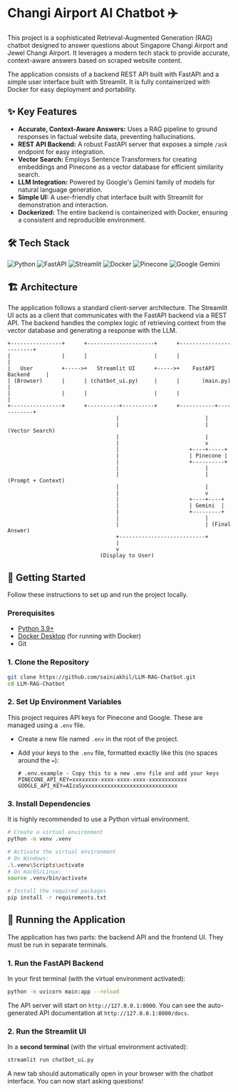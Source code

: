 # Changi Airport AI Chatbot ✈️

This project is a sophisticated Retrieval-Augmented Generation (RAG) chatbot designed to answer questions about Singapore Changi Airport and Jewel Changi Airport. It leverages a modern tech stack to provide accurate, context-aware answers based on scraped website content.

The application consists of a backend REST API built with FastAPI and a simple user interface built with Streamlit. It is fully containerized with Docker for easy deployment and portability.

## ✨ Key Features

-   **Accurate, Context-Aware Answers:** Uses a RAG pipeline to ground responses in factual website data, preventing hallucinations.
-   **REST API Backend:** A robust FastAPI server that exposes a simple `/ask` endpoint for easy integration.
-   **Vector Search:** Employs Sentence Transformers for creating embeddings and Pinecone as a vector database for efficient similarity search.
-   **LLM Integration:** Powered by Google's Gemini family of models for natural language generation.
-   **Simple UI:** A user-friendly chat interface built with Streamlit for demonstration and interaction.
-   **Dockerized:** The entire backend is containerized with Docker, ensuring a consistent and reproducible environment.

## 🛠️ Tech Stack

![Python](https://img.shields.io/badge/Python-3.11-3776AB?style=for-the-badge&logo=python)
![FastAPI](https://img.shields.io/badge/FastAPI-0.100.0-009688?style=for-the-badge&logo=fastapi)
![Streamlit](https://img.shields.io/badge/Streamlit-1.20.0-FF4B4B?style=for-the-badge&logo=streamlit)
![Docker](https://img.shields.io/badge/Docker-24.0-2496ED?style=for-the-badge&logo=docker)
![Pinecone](https://img.shields.io/badge/Pinecone-3.0-0077B5?style=for-the-badge&logo=pinecone)
![Google Gemini](https://img.shields.io/badge/Google-Gemini-4285F4?style=for-the-badge&logo=google)

## 🏗️ Architecture

The application follows a standard client-server architecture. The Streamlit UI acts as a client that communicates with the FastAPI backend via a REST API. The backend handles the complex logic of retrieving context from the vector database and generating a response with the LLM.

```
+----------------+      +---------------------+      +------------------------+
|                |      |                     |      |                        |
|   User         +----->+   Streamlit UI      +----->+    FastAPI Backend     |
| (Browser)      |      | (chatbot_ui.py)     |      |       (main.py)        |
|                |      |                     |      |                        |
+----------------+      +----------+----------+      +-----------+------------+
                                  |                           |
                                  |                           | (Vector Search)
                                  |                           |
                                  |                           v
                                  |                      +----+-----+
                                  |                      | Pinecone |
                                  |                      +----------+
                                  |                           |
                                  |                           | (Prompt + Context)
                                  |                           |
                                  |                           v
                                  |                      +----+----+
                                  |                      | Gemini  |
                                  |                      +---------+
                                  |                           |
                                  |                           | (Final Answer)
                                  +---------------------------+
                                  |
                                  v
                             (Display to User)

```

## 🚀 Getting Started

Follow these instructions to set up and run the project locally.

### Prerequisites

-   [Python 3.9+](https://www.python.org/downloads/)
-   [Docker Desktop](https://www.docker.com/products/docker-desktop/) (for running with Docker)
-   Git

### 1. Clone the Repository

```bash
git clone https://github.com/sainiakhil/LLM-RAG-Chatbot.git
cd LLM-RAG-Chatbot
```

### 2. Set Up Environment Variables

This project requires API keys for Pinecone and Google. These are managed using a `.env` file.

-   Create a new file named `.env` in the root of the project.

-   Add your keys to the `.env` file, formatted exactly like this (no spaces around the `=`):

    ```.env
    # .env.example - Copy this to a new .env file and add your keys
    PINECONE_API_KEY=xxxxxxxx-xxxx-xxxx-xxxx-xxxxxxxxxxxx
    GOOGLE_API_KEY=AIzaSyxxxxxxxxxxxxxxxxxxxxxxxxxxxxx
    ```

### 3. Install Dependencies

It is highly recommended to use a Python virtual environment.

```bash
# Create a virtual environment
python -m venv .venv

# Activate the virtual environment
# On Windows:
.\.venv\Scripts\activate
# On macOS/Linux:
source .venv/bin/activate

# Install the required packages
pip install -r requirements.txt
```

## 🏃 Running the Application

The application has two parts: the backend API and the frontend UI. They must be run in separate terminals.

### 1. Run the FastAPI Backend

In your first terminal (with the virtual environment activated):

```bash
python -m uvicorn main:app --reload
```

The API server will start on `http://127.0.0.1:8000`. You can see the auto-generated API documentation at `http://127.0.0.1:8000/docs`.

### 2. Run the Streamlit UI

In a **second terminal** (with the virtual environment activated):

```bash
streamlit run chatbot_ui.py
```

A new tab should automatically open in your browser with the chatbot interface. You can now start asking questions!

